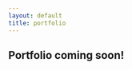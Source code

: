 ```yaml
---
layout: default
title: portfolio
---
```


<div class="wrapper">
	<h2 class="coming-soon">Portfolio coming soon!</h2>
</div>